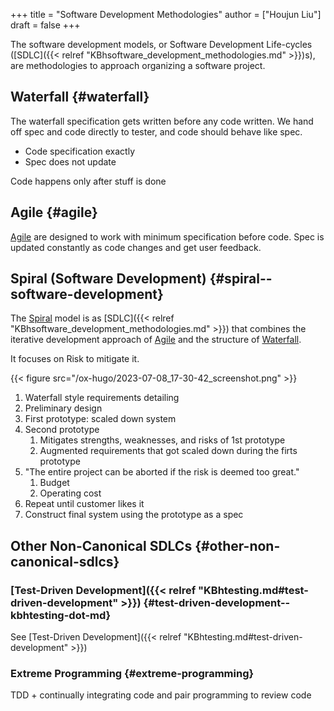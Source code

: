 +++
title = "Software Development Methodologies"
author = ["Houjun Liu"]
draft = false
+++

The software development models, or Software Development Life-cycles ([SDLC]({{< relref "KBhsoftware_development_methodologies.md" >}})s), are methodologies to approach organizing a software project.


## Waterfall {#waterfall}

The waterfall specification gets written before any code written. We hand off spec and code directly to tester, and code should behave like spec.

-   Code specification exactly
-   Spec does not update

Code happens only after stuff is done


## Agile {#agile}

[Agile](#agile) are designed to work with minimum specification before code. Spec is updated constantly as code changes and get user feedback.


## Spiral (Software Development) {#spiral--software-development}

The [Spiral](#spiral--software-development) model is as [SDLC]({{< relref "KBhsoftware_development_methodologies.md" >}}) that combines the iterative development approach of [Agile](#agile) and the structure of [Waterfall](#waterfall).

It focuses on Risk to mitigate it.

{{< figure src="/ox-hugo/2023-07-08_17-30-42_screenshot.png" >}}

1.  Waterfall style requirements detailing
2.  Preliminary design
3.  First prototype: scaled down system
4.  Second prototype
    1.  Mitigates strengths, weaknesses, and risks of 1st prototype
    2.  Augmented requirements that got scaled down during the firts prototype
5.  "The entire project can be aborted if the risk is deemed too great."
    1.  Budget
    2.  Operating cost
6.  Repeat until customer likes it
7.  Construct final system using the prototype as a spec


## Other Non-Canonical SDLCs {#other-non-canonical-sdlcs}


### [Test-Driven Development]({{< relref "KBhtesting.md#test-driven-development" >}}) {#test-driven-development--kbhtesting-dot-md}

See [Test-Driven Development]({{< relref "KBhtesting.md#test-driven-development" >}})


### Extreme Programming {#extreme-programming}

TDD + continually integrating code and pair programming to review code
